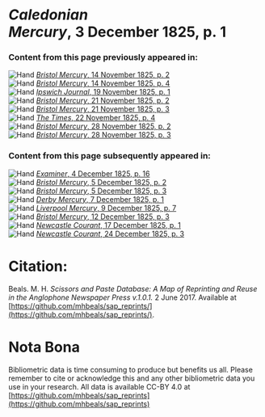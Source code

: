 # *Caledonian Mercury*, 3 December 1825, p. 1  
  
### Content from this page previously appeared in:  
![Hand](http://scissorsandpaste.net/wp-content/uploads/2017/06/smallhandpointer.png) [*Bristol Mercury*, 14 November 1825, p. 2](https://mhbeals.github.io/sap_html/Bristol-Mercury/Bristol-Mercury-14-November-1825-p-2)  
![Hand](http://scissorsandpaste.net/wp-content/uploads/2017/06/smallhandpointer.png) [*Bristol Mercury*, 14 November 1825, p. 4](https://mhbeals.github.io/sap_html/Bristol-Mercury/Bristol-Mercury-14-November-1825-p-4)  
![Hand](http://scissorsandpaste.net/wp-content/uploads/2017/06/smallhandpointer.png) [*Ipswich Journal*, 19 November 1825, p. 1](https://mhbeals.github.io/sap_html/Ipswich-Journal/Ipswich-Journal-19-November-1825-p-1)  
![Hand](http://scissorsandpaste.net/wp-content/uploads/2017/06/smallhandpointer.png) [*Bristol Mercury*, 21 November 1825, p. 2](https://mhbeals.github.io/sap_html/Bristol-Mercury/Bristol-Mercury-21-November-1825-p-2)  
![Hand](http://scissorsandpaste.net/wp-content/uploads/2017/06/smallhandpointer.png) [*Bristol Mercury*, 21 November 1825, p. 3](https://mhbeals.github.io/sap_html/Bristol-Mercury/Bristol-Mercury-21-November-1825-p-3)  
![Hand](http://scissorsandpaste.net/wp-content/uploads/2017/06/smallhandpointer.png) [*The Times*, 22 November 1825, p. 4](https://mhbeals.github.io/sap_html/The-Times/The-Times-22-November-1825-p-4)  
![Hand](http://scissorsandpaste.net/wp-content/uploads/2017/06/smallhandpointer.png) [*Bristol Mercury*, 28 November 1825, p. 2](https://mhbeals.github.io/sap_html/Bristol-Mercury/Bristol-Mercury-28-November-1825-p-2)  
![Hand](http://scissorsandpaste.net/wp-content/uploads/2017/06/smallhandpointer.png) [*Bristol Mercury*, 28 November 1825, p. 3](https://mhbeals.github.io/sap_html/Bristol-Mercury/Bristol-Mercury-28-November-1825-p-3)  
  
### Content from this page subsequently appeared in:  
![Hand](http://scissorsandpaste.net/wp-content/uploads/2017/06/smallhandpointer.png) [*Examiner*, 4 December 1825, p. 16](https://mhbeals.github.io/sap_html/Examiner/Examiner-4-December-1825-p-16)  
![Hand](http://scissorsandpaste.net/wp-content/uploads/2017/06/smallhandpointer.png) [*Bristol Mercury*, 5 December 1825, p. 2](https://mhbeals.github.io/sap_html/Bristol-Mercury/Bristol-Mercury-5-December-1825-p-2)  
![Hand](http://scissorsandpaste.net/wp-content/uploads/2017/06/smallhandpointer.png) [*Bristol Mercury*, 5 December 1825, p. 3](https://mhbeals.github.io/sap_html/Bristol-Mercury/Bristol-Mercury-5-December-1825-p-3)  
![Hand](http://scissorsandpaste.net/wp-content/uploads/2017/06/smallhandpointer.png) [*Derby Mercury*, 7 December 1825, p. 1](https://mhbeals.github.io/sap_html/Derby-Mercury/Derby-Mercury-7-December-1825-p-1)  
![Hand](http://scissorsandpaste.net/wp-content/uploads/2017/06/smallhandpointer.png) [*Liverpool Mercury*, 9 December 1825, p. 7](https://mhbeals.github.io/sap_html/Liverpool-Mercury/Liverpool-Mercury-9-December-1825-p-7)  
![Hand](http://scissorsandpaste.net/wp-content/uploads/2017/06/smallhandpointer.png) [*Bristol Mercury*, 12 December 1825, p. 3](https://mhbeals.github.io/sap_html/Bristol-Mercury/Bristol-Mercury-12-December-1825-p-3)  
![Hand](http://scissorsandpaste.net/wp-content/uploads/2017/06/smallhandpointer.png) [*Newcastle Courant*, 17 December 1825, p. 1](https://mhbeals.github.io/sap_html/Newcastle-Courant/Newcastle-Courant-17-December-1825-p-1)  
![Hand](http://scissorsandpaste.net/wp-content/uploads/2017/06/smallhandpointer.png) [*Newcastle Courant*, 24 December 1825, p. 3](https://mhbeals.github.io/sap_html/Newcastle-Courant/Newcastle-Courant-24-December-1825-p-3)  


# Citation: 

Beals. M. H. *Scissors and Paste Database: A Map of Reprinting and Reuse in the Anglophone Newspaper Press v.1.0.1.* 2 June 2017. Available at [https://github.com/mhbeals/sap_reprints/](https://github.com/mhbeals/sap_reprints/). 

# Nota Bona

Bibliometric data is time consuming to produce but benefits us all. Please remember to cite or acknowledge this and any other bibliometric data you use in your research. All data is available CC-BY 4.0 at [https://github.com/mhbeals/sap_reprints](https://github.com/mhbeals/sap_reprints)